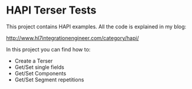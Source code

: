 HAPI Terser Tests
==================
This project contains HAPI examples. All the code is explained in my blog:

http://www.hl7integrationengineer.com/category/hapi/


In this project you can find how to:

- Create a Terser
- Get/Set single fields
- Get/Set Components
- Get/Set Segment repetitions







